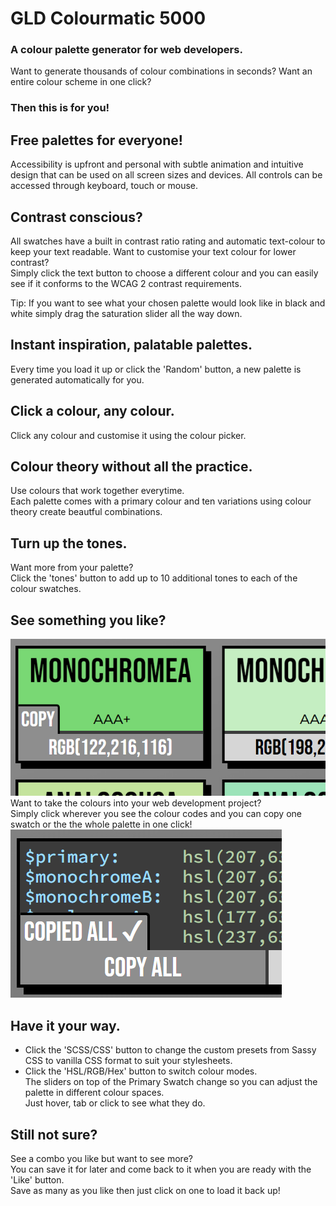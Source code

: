 # GLD Colourmatic 5000
### A colour palette generator for web developers.  

Want to generate thousands of colour combinations in seconds?
Want an entire colour scheme in one click?

### Then this is for you!  

## Free palettes for everyone!
Accessibility is upfront and personal with subtle animation and intuitive design that can be used on all screen sizes and devices.
All controls can be accessed through keyboard, touch or mouse.  

## Contrast conscious?   
All swatches have a built in contrast ratio rating and automatic text-colour to keep your text readable.
Want to customise your text colour for lower contrast?   
Simply click the text button to choose a different colour and you can easily see if it conforms to the WCAG 2 contrast requirements.   

Tip: If you want to see what your chosen palette would look like in black and white simply drag the saturation slider all the way down.

## Instant inspiration, palatable palettes.  
Every time you load it up or click the 'Random' button, a new palette is generated automatically for you.   

## Click a colour, any colour.  
Click any colour and customise it using the colour picker.  

## Colour theory without all the practice.  
Use colours that work together everytime.   
Each palette comes with a primary colour and ten variations using colour theory create beautful combinations.  

## Turn up the tones.  
Want more from your palette?   
Click the 'tones' button to add up to 10 additional tones to each of the colour swatches.  

## See something you like?  
![Copy Single Button](./media/img/Copy%20Single.jpg)  
Want to take the colours into your web development project?   
Simply click wherever you see the colour codes and you can copy one swatch or the the whole palette in one click!  
![Copy All Button](./media/img/Copy%20All.png)  

## Have it your way.  

* Click the 'SCSS/CSS' button to change the custom presets from Sassy CSS to vanilla CSS format to suit your stylesheets.  
* Click the 'HSL/RGB/Hex' button to switch colour modes.   
The sliders on top of the Primary Swatch change so you can adjust the palette in different colour spaces.  
Just hover, tab or click to see what they do.  

## Still not sure?  
See a combo you like but want to see more?   
You can save it for later and come back to it when you are ready with the 'Like' button.  
Save as many as you like then just click on one to load it back up!  
